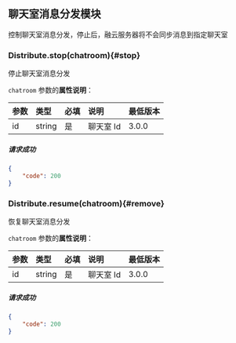 ## 聊天室消息分发模块

控制聊天室消息分发，停止后，融云服务器将不会同步消息到指定聊天室

### Distribute.stop(chatroom){#stop}

停止聊天室消息分发

`chatroom` 参数的**属性说明**：

| 参数   	 |	类型		| 必填	| 说明 							|最低版本		|
| :----------|:--------	|:-----	|:------------------------------|:-------- |
|	id 		 |	string	|	是 	| 聊天室 Id 						| 3.0.0 |

##### 请求成功

```json
{
    "code": 200
}
```

### Distribute.resume(chatroom){#remove}

恢复聊天室消息分发

`chatroom` 参数的**属性说明**：

| 参数   	 |	类型		| 必填	| 说明 							|最低版本		|
| :----------|:--------	|:-----	|:------------------------------|:-------- |
|	id 		 |	string	|	是 	| 聊天室 Id						| 3.0.0 |

##### 请求成功

```json
{
    "code": 200
}
```

